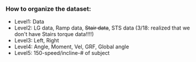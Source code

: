 
### How to organize the dataset:

- Level1: Data
- Level2: LG data, Ramp data, ~~Stair data~~, STS data (3/18: realized that we don't have Stairs torque data!!!!)
- Level3: Left, Right
- Level4: Angle, Moment, Vel, GRF, Global angle
- Level5: 150-speed/incline-# of subject 